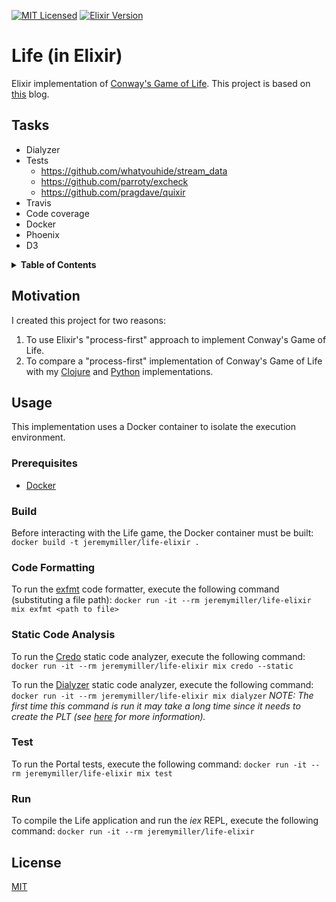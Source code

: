 [![MIT Licensed](https://img.shields.io/badge/license-MIT-blue.svg)](https://github.com/jeremy-miller/portals/blob/master/LICENSE)
[![Elixir Version](https://img.shields.io/badge/Elixir-1.4-blue.svg)]()

# Life (in Elixir)
Elixir implementation of [Conway's Game of Life](https://en.wikipedia.org/wiki/Conway%27s_Game_of_Life).
This project is based on [this](http://www.east5th.co/blog/2017/02/06/playing-the-game-of-life-with-elixir-processes/) blog.

## Tasks
- Dialyzer
- Tests
  - https://github.com/whatyouhide/stream_data
  - https://github.com/parroty/excheck
  - https://github.com/pragdave/quixir
- Travis
- Code coverage
- Docker
- Phoenix
- D3

<details>
<summary><strong>Table of Contents</strong></summary>

- [Motivation](#motivation)
- [Usage](#usage)
  - [Prerequisites](#prerequisites)
  - [Build](#build)
  - [Code Formatting](#code-formatting)
  - [Static Code Analysis](#static-code-analysis)
  - [Test](#test)
  - [Run](#run)
- [License](#license)
</details>

## Motivation
I created this project for two reasons:
1. To use Elixir's "process-first" approach to implement Conway's Game of Life.
2. To compare a "process-first" implementation of Conway's Game of Life with my 
[Clojure](https://github.com/jeremy-miller/life-clojure) and 
[Python](https://github.com/jeremy-miller/life-python) implementations.

## Usage
This implementation uses a Docker container to isolate the execution environment.

### Prerequisites
- [Docker](https://docs.docker.com/engine/installation/)

### Build
Before interacting with the Life game, the Docker container must be built: ```docker build -t jeremymiller/life-elixir .```

### Code Formatting
To run the [exfmt](https://github.com/lpil/exfmt) code formatter, execute the following command (substituting a file path): ```docker run -it --rm jeremymiller/life-elixir mix exfmt <path to file>```

### Static Code Analysis
To run the [Credo](https://github.com/rrrene/credo) static code analyzer, execute the following command: ```docker run -it --rm jeremymiller/life-elixir mix credo --static```

To run the [Dialyzer](http://erlang.org/doc/man/dialyzer.html) static code analyzer, execute the following command: ```docker run -it --rm jeremymiller/life-elixir mix dialyzer```
*NOTE: The first time this command is run it may take a long time since it needs to create the PLT (see [here](https://github.com/jeremyjh/dialyxir#usage) for more information).*

### Test
To run the Portal tests, execute the following command: ```docker run -it --rm jeremymiller/life-elixir mix test```

### Run
To compile the Life application and run the *iex* REPL, execute the following command: ```docker run -it --rm jeremymiller/life-elixir```

## License
[MIT](https://github.com/jeremy-miller/life-elixir/blob/master/LICENSE)
